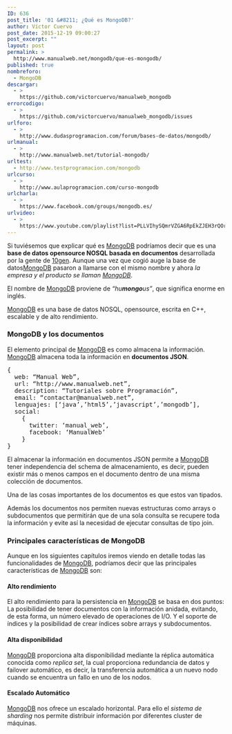 ```yaml
---
ID: 636
post_title: '01 &#8211; ¿Qué es MongoDB?'
author: Víctor Cuervo
post_date: 2015-12-19 09:00:27
post_excerpt: ""
layout: post
permalink: >
  http://www.manualweb.net/mongodb/que-es-mongodb/
published: true
nombreforo:
  - MongoDB
descargar:
  - >
    https://github.com/victorcuervo/manualweb_mongodb
errorcodigo:
  - >
    https://github.com/victorcuervo/manualweb_mongodb/issues
urlforo:
  - >
    http://www.dudasprogramacion.com/forum/bases-de-datos/mongodb/
urlmanual:
  - >
    http://www.manualweb.net/tutorial-mongodb/
urltest:
  - http://www.testprogramacion.com/mongodb
urlcurso:
  - >
    http://www.aulaprogramacion.com/curso-mongodb
urlcharla:
  - >
    https://www.facebook.com/groups/mongodb.es/
urlvideo:
  - >
    https://www.youtube.com/playlist?list=PLLVIhySQmrVZGA6RpEkZJEH3rQOrHbi_c
---
```

Si tuviésemos que explicar qué es <a href="http://www.mongodb.org/">MongoDB</a> podríamos decir que es una <strong>base de datos opensource NOSQL basada en documentos</strong> desarrollada por la gente de <a href="http://www.mongodb.org">10gen</a>. Aunque una vez que cogió auge la base de datos<a href="http://www.mongodb.org/">MongoDB</a> pasaron a llamarse con el mismo nombre y ahora <em>la empresa y el producto se llaman <a href="http://www.mongodb.org/">MongoDB</a></em>.

El nombre de <a href="http://www.mongodb.org/">MongoDB</a> proviene de <em>“hu<strong>mongo</strong>us”</em>, que significa enorme en inglés.

<a href="http://www.mongodb.org/">MongoDB</a> es una base de datos NOSQL, opensource, escrita en C++, escalable y de alto rendimiento.
<h3>MongoDB y los documentos</h3>
El elemento principal de <a href="http://www.mongodb.org/">MongoDB</a> es como almacena la información. <a href="http://www.mongodb.org/">MongoDB</a> almacena toda la información en <strong>documentos JSON</strong>.

<pre lang="javascript">{
  web: “Manual Web”,
  url: “http://www.manualweb.net”,
  description: “Tutoriales sobre Programación”,
  email: “contactar@manualweb.net”,
  lenguajes: [‘java’,’html5’,’javascript’,’mongodb’],
  social:
    {
      twitter: ‘manual_web’,
      facebook: ‘ManualWeb’
    }
}</pre>

El almacenar la información en documentos JSON permite a <a href="http://www.mongodb.org/">MongoDB</a> tener independencia del schema de almacenamiento, es decir, pueden existir más o menos campos en el documento dentro de una misma colección de documentos.

Una de las cosas importantes de los documentos es que estos van tipados.

Además los documentos nos permiten nuevas estructuras como arrays o subdocumentos que permitirán que de una sola consulta se recupere toda la información y evite así la necesidad de ejecutar consultas de tipo join.
<h3>Principales características de MongoDB</h3>
Aunque en los siguientes capítulos iremos viendo en detalle todas las funcionalidades de <a href="http://www.mongodb.org/">MongoDB</a>, podríamos decir que las principales características de <a href="http://www.mongodb.org/">MongoDB</a> son:
<h4>Alto rendimiento</h4>
El alto rendimiento para la persistencia en <a href="http://www.mongodb.org/">MongoDB</a> se basa en dos puntos: La posibilidad de tener documentos con la información anidada, evitando, de esta forma, un número elevado de operaciones de I/O. Y el soporte de índices y la posibilidad de crear índices sobre arrays y subdocumentos.
<h4>Alta disponibilidad</h4>
<a href="http://www.mongodb.org/">MongoDB</a> proporciona alta disponibilidad mediante la réplica automática conocida como <em>replica set</em>, la cual proporciona redundancia de datos y failover automático, es decir, la transferencia automática a un nuevo nodo cuando se encuentra un fallo en uno de los nodos.
<h4>Escalado Automático</h4>
<a href="http://www.mongodb.org/">MongoDB</a> nos ofrece un escalado horizontal. Para ello el <em>sistema de sharding</em> nos permite distribuir información por diferentes cluster de máquinas.